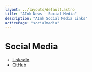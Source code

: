 ```yaml
---
layout: ../layouts/default.astro
title: "AInk News – Social Media"
description: "AInk Social Media Links"
activePage: "socialmedia"
---
```


# Social Media

- [LinkedIn](https://www.linkedin.com/company/ainknews)
- [GitHub](https://github.com/aink-news)
